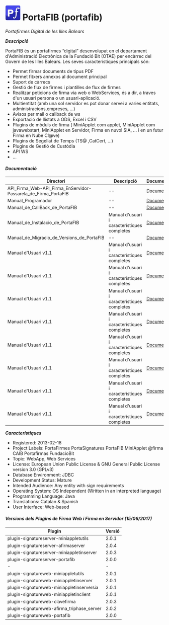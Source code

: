 # ![Logo](https://github.com/GovernIB/maven/raw/binaris/portafib/projectinfo_Attachments/icon.jpg) PortaFIB (portafib)
 *Portafirmes Digital de les Illes Balears*

***Descripció***

PortaFIB és un portafirmes “digital” desenvolupat en el departament d'Administració Electrònica de la Fundació Bit (OTAE) per encàrrec del Govern de les Illes Balears.
Les seves característiques principals són:
* Permet firmar documents de tipus PDF
* Permet fitxers annexos al document principal
* Suport de càrrecs
* Gestió de flux de firmes i plantilles de flux de firmes
* Realitzar peticions de firma via web o WebServices, és a dir, a traves d'un usuari persona o un usuari-aplicació.
* Multientitat (amb una sol servidor es pot donar servei a varies entitats, administracions,empreses, ...)
* Avisos per mail o callback de ws
* Exportació de llistats a ODS, Excel i CSV
* Plugins de mòduls de firma ( MiniApplet com applet, MiniApplet com javawebstart, MiniApplet en Servidor, Firma en nuvol SIA, ... i en un futur Firma en Nube Cl@ve)
* Plugins de Segellat de Temps (TS@ ,CatCert, ...)
* Plugins de Gestió de Custòdia
* API WS
* ...


#### ***Documentació***

Directori | Descripció | Documentació
------------ | ------------- | -------------
API_Firma_Web-API_Firma_EnServidor-Passarela_de_Firma_PortaFIB | -- | [Documenatció](./doc/API_Firma_Web-API_Firma_EnServidor-Passarela_de_Firma_PortaFIB.odt)
Manual_Programador | -- | [Documenatció](./doc/Manual_Programador.odt)
Manual_de_CallBack_de_PortaFIB | -- | [Documenatció](./doc/Manual_de_CallBack_de_PortaFIB.odt)
Manual_de_Instalacio_de_PortaFIB | Manual d'usuari i característiques completes | [Documenatció](./doc/Manual_de_Instalacio_de_PortaFIB.odt)
Manual_de_Migracio_de_Versions_de_PortaFIB | -- | [Documenatció](./doc/Manual_de_Migracio_de_Versions_de_PortaFIB.odt)
Manual d'Usuari v1.1 | Manual d'usuari i característiques completes | [Documenatció](./doc/pdf/Manual_de_Usuari_de_PortaFIB.pdf)
Manual d'Usuari v1.1 | Manual d'usuari i característiques completes | [Documenatció](./doc/pdf/Manual_de_Usuari_de_PortaFIB.pdf)
Manual d'Usuari v1.1 | Manual d'usuari i característiques completes | [Documenatció](./doc/pdf/Manual_de_Usuari_de_PortaFIB.pdf)
Manual d'Usuari v1.1 | Manual d'usuari i característiques completes | [Documenatció](./doc/pdf/Manual_de_Usuari_de_PortaFIB.pdf)
Manual d'Usuari v1.1 | Manual d'usuari i característiques completes | [Documenatció](./doc/pdf/Manual_de_Usuari_de_PortaFIB.pdf)
Manual d'Usuari v1.1 | Manual d'usuari i característiques completes | [Documenatció](./doc/pdf/Manual_de_Usuari_de_PortaFIB.pdf)
Manual d'Usuari v1.1 | Manual d'usuari i característiques completes | [Documenatció](./doc/pdf/Manual_de_Usuari_de_PortaFIB.pdf)
Manual d'Usuari v1.1 | Manual d'usuari i característiques completes | [Documenatció](./doc/pdf/Manual_de_Usuari_de_PortaFIB.pdf)



***Característiques***

* Registered: 2013-02-18 
* Project Labels: PortaFirmes  PortaSignatures  PortaFIB  MiniApplet @firma  CAIB  Portafirmas  FundacioBit  
* Topic: WebApp, Web Services
* License: European Union Public License & GNU General Public License version 3.0 (GPLv3)
* Database Environment:  JDBC
* Development Status: Mature
* Intended Audience:  Any entity with sign requirements
* Operating System:  OS Independent (Written in an interpreted language)
* Programming Language:  Java
* Translations: Catalan & Spanish
* User Interface: Web-based





#### ***Versions dels Plugins de Firma Web i Firma en Servidor (15/06/2017)***

| Plugin  | Versió |
| ------------- | ------------- |
| plugin-signatureserver-miniappletutils | 2.0.1  |
| plugin-signatureserver-afirmaserver | 2.0.4 |
| plugin-signatureserver-miniappletinserver | 2.0.3 |
| plugin-signatureserver-portafib | 2.0.0 |
| - | - |
| plugin-signatureweb-miniappletutils | 2.0.1 |
| plugin-signatureweb-miniappletinserver | 2.0.1 |
| plugin-signatureweb-miniappletinserversia | 2.0.1 |
| plugin-signatureweb-miniappletinclient | 2.0.1 |
| plugin-signatureweb-clavefirma | 2.0.3 |
| plugin-signatureweb-afirma_triphase_server | 2.0.2 |
| plugin-signatureweb-portafib | 2.0.0 |
